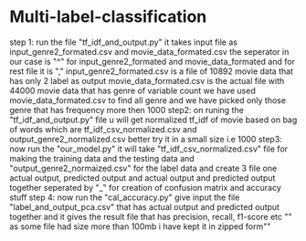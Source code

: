# Multi-label-classification
step 1: run the file "tf_idf_and_output.py" it takes input file as input_genre2_formated.csv and movie_data_formated.csv
the seperator in our case is "^" for input_genre2_formated and movie_data_formated and  for rest file it is ","
input_genre2_formated.csv is a file of 10892 movie data that has only 2 label as output 
movie_data_formated.csv is the actual file with 44000 movie data that has genre of variable count
we have used movie_data_formated.csv to find all genre and we have picked only those genre that has frequency more then 1000
step2: on runing the "tf_idf_and_output.py" file u will get  normalized tf_idf of movie based on bag of words  which are tf_idf_csv_normalized.csv and output_genre2_normalized.csv  better try it in a small size i.e 1000
step3: now run the "our_model.py" it will take "tf_idf_csv_normalized.csv" file for making the training data and the testing data and "output_genre2_normaized.csv" for the label data and create 3 file one  actual output, predicted output and actual output and predicted output together seperated by "_" for creation of confusion matrix and  accuracy stuff
step 4: now run the "cal_accuracy.py"  give input the file "label_and_output_pca.csv" that has actual output and predicted output together and it gives the result file that has precision, recall, f1-score etc
"" as some file had size more than 100mb i have kept it in zipped form""
